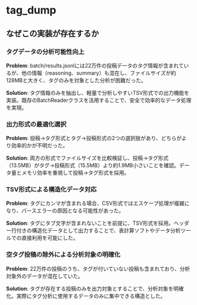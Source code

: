 # tag_dump

## なぜこの実装が存在するか

### タグデータの分析可能性向上
**Problem**: batch/results.jsonlには22万件の投稿データのタグ情報が含まれているが、他の情報（reasoning、summary）も混在し、ファイルサイズが約128MBと大きく、タグのみを対象とした分析が困難だった。

**Solution**: タグ情報のみを抽出し、軽量で分析しやすいTSV形式での出力機能を実装。既存のBatchReaderクラスを活用することで、安全で効率的なデータ処理を実現。

### 出力形式の最適化選択
**Problem**: 投稿→タグ形式とタグ→投稿形式の2つの選択肢があり、どちらがより効率的かが不明だった。

**Solution**: 両方の形式でファイルサイズを比較検証し、投稿→タグ形式（13.5MB）がタグ→投稿形式（15.5MB）より約1.9MB小さいことを確認。データ量とメモリ効率を重視して投稿→タグ形式を採用。

### TSV形式による構造化データ対応
**Problem**: タグにカンマが含まれる場合、CSV形式ではエスケープ処理が複雑になり、パースエラーの原因となる可能性があった。

**Solution**: タグにタブ文字が含まれないことを前提に、TSV形式を採用。ヘッダー行付きの構造化データとして出力することで、表計算ソフトやデータ分析ツールでの直接利用を可能にした。

### 空タグ投稿の除外による分析対象の明確化
**Problem**: 22万件の投稿のうち、タグが付いていない投稿も含まれており、分析対象外のデータが混在していた。

**Solution**: タグが存在する投稿のみを出力対象とすることで、分析対象を明確化。実際にタグ分析に使用するデータのみに集中できる構造とした。